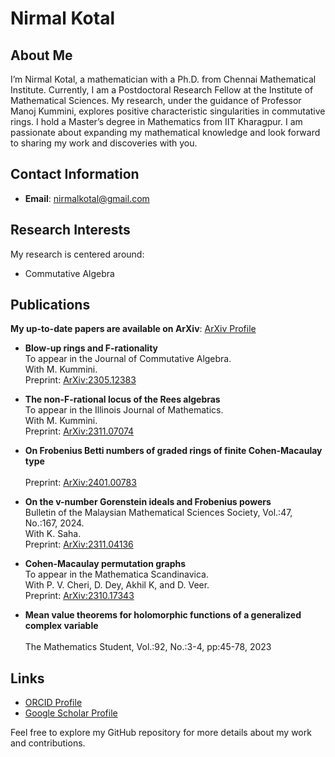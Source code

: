 # Nirmal Kotal

## About Me

I’m Nirmal Kotal, a mathematician with a Ph.D. from Chennai Mathematical Institute. Currently, I am a Postdoctoral Research Fellow at the Institute of Mathematical Sciences. My research, under the guidance of Professor Manoj Kummini, explores positive characteristic singularities in commutative rings. I hold a Master’s degree in Mathematics from IIT Kharagpur. I am passionate about expanding my mathematical knowledge and look forward to sharing my work and discoveries with you.

## Contact Information

- **Email**: [nirmalkotal@gmail.com](mailto:nirmalkotal@gmail.com)

## Research Interests

My research is centered around:
- Commutative Algebra


## Publications

**My up-to-date papers are available on ArXiv**: [ArXiv Profile](https://arxiv.org/a/kotal_n_1.html)

  - **Blow-up rings and F-rationality** 
  <br>To appear in the Journal of Commutative Algebra.
  <br>With M. Kummini.
  <br>Preprint: [ArXiv:2305.12383](https://arxiv.org/abs/2305.12383)

  - **The non-F-rational locus of the Rees algebras** 
  <br>To appear in the Illinois Journal of Mathematics.
  <br>With M. Kummini.
  <br>Preprint: [ArXiv:2311.07074](https://arxiv.org/abs/2311.07074)

  - **On Frobenius Betti numbers of graded rings of finite Cohen-Macaulay type**  
  <br>Preprint: [ArXiv:2401.00783](https://arxiv.org/abs/2401.00783)

  - **On the v-number Gorenstein ideals and Frobenius powers**
    <br>Bulletin of the Malaysian Mathematical Sciences Society, Vol.:47, No.:167, 2024.
    <br>With K. Saha.
  <br>Preprint: [ArXiv:2311.04136](https://arxiv.org/abs/2311.04136)

  - **Cohen-Macaulay permutation graphs**
    <br>To appear in the Mathematica Scandinavica.
  <br>With P. V. Cheri, D. Dey, Akhil K, and D. Veer.
  <br>Preprint: [ArXiv:2310.17343](https://arxiv.org/abs/2310.17343)

- **Mean value theorems for holomorphic functions of a generalized complex variable**  
  <br>The Mathematics Student, Vol.:92, No.:3-4, pp:45-78, 2023

## Links

- [ORCID Profile](https://orcid.org/0000-0002-2261-9803)
- [Google Scholar Profile](https://scholar.google.com/citations?user=OGYtgIQAAAAJ&hl=en&oi=ao)

Feel free to explore my GitHub repository for more details about my work and contributions.

